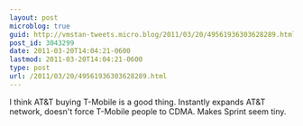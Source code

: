 ```yaml
---
layout: post
microblog: true
guid: http://vmstan-tweets.micro.blog/2011/03/20/49561936303628289.html
post_id: 3043299
date: 2011-03-20T14:04:21-0600
lastmod: 2011-03-20T14:04:21-0600
type: post
url: /2011/03/20/49561936303628289.html
---
```

I think AT&T buying T-Mobile is a good thing. Instantly expands AT&T network, doesn't force T-Mobile people to CDMA. Makes Sprint seem tiny.
